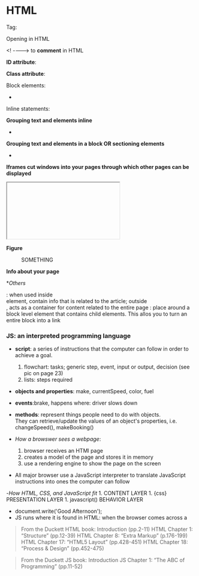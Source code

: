 
 # HTML 
Tag: <element></element>
<!DOCTYPE html> Opening in HTML
<! ----> to **comment** in HTML

**ID attribute**: <p id="pullquote"></p>

**Class attribute**:<p class="important"></p>

Block elements:<ul> <li></li></ul>
Inline statements: <em></em><b></b>

**Grouping text and elements inline**
- <span class="gallery">
    </span>
    
**Grouping text and elements in a block OR sectioning elements**
- <div id="header">
    </div><! --end of header -->
    
**Iframes cut windows into your pages through which other pages can be displayed**
<iframe
        width=""
        height=""
        src="">
</iframe>

**Figure**
<figure>
    <img src=""/>
    <figcaption> SOMETHING </figcaption>
</figure>


**Info about your page**
<meta name=""
      content="">
    
**Others*
<nav></nav>
<article></article>
<section></section>
<hgroup></hgroup>
<aside></aside>: when used inside <article> element, contain info that is related to the article; outside <article>, acts as a container for content related to the entire page
<a href=""></a>: place around a block level element that contains child elements. This allos you to turn an entire block into a link   
    

# JS: an interpreted programming language
- **script**: a series of instructions that the computer can follow in order to achieve a goal. 
    1. flowchart: tasks; generic step, event, input or output, decision (see pic on page 23)
    1. lists: steps required

- **objects and properties**: make, currentSpeed, color, fuel
- **events**:brake, happens where: driver slows down
- **methods**: represent things people need to do with objects. <br> They can retrieve/update the values of an object's properties, i.e. changeSpeed(), makeBooking()

- *How a browswer sees a webpage*:
    1. browser receives an HTMl page
    2. creates a model of the page and stores it in memory
    3. use a rendering engine to show the page on the screen
- All major browser use a JavaScript interpreter to translate JavaScript instructions into ones the computer can follow

-*How HTML, CSS, and JavaScript fit*
    1. <html> CONTENT LAYER
    1. {css} PRESENTATION LAYER
    1. javascript() BEHAVIOR LAYER
    
- document.write('Good Afternoon');
- JS runs where it is found in HTML: when the browser comes across a <script> element;
    <script src=".js"></script>

>From the Duckett HTML book:
>Introduction (pp.2-11)
>HTML Chapter 1: “Structure” (pp.12-39)
>HTML Chapter 8: “Extra Markup” (p.176-199)
>HTML Chapter 17: “HTML5 Layout” (pp.428-451)
>HTML Chapter 18: “Process & Design” (pp.452-475)

>From the Duckett JS book:
>Introduction
>JS Chapter 1: “The ABC of Programming” (pp.11-52)
